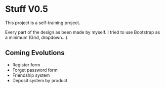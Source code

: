 # Stuff V0.5

  
 
This project is a self-training project. 

Every part of the design as been made by myself. I tried to use Bootstrap as a minimum (Grid, dropdown...).  


## Coming Evolutions

- Register form
- Forget password form
- Friendship system
- Deposit system by product
